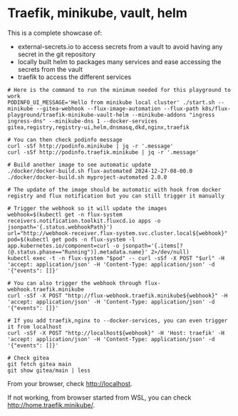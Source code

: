 # Traefik, minikube, vault, helm

This is a complete showcase of:

- external-secrets.io to access secrets from a vault to avoid having any secret in the git repository
- locally built helm to packages many services and ease accessing the secrets from the vault
- traefik to access the different services

```shell
# Here is the command to run the minimum needed for this playground to work
PODINFO_UI_MESSAGE='Hello from minikube local cluster' ./start.sh --minikube --gitea-webhook --flux-image-automation --flux-path k8s/flux-playground/traefik-minikube-vault-helm --minikube-addons "ingress ingress-dns" --minikube-dns 1 --docker-services gitea,registry,registry-ui,helm,dnsmasq,dkd,nginx,traefik

# You can then check podinfo message
curl -sSf http://podinfo.minikube | jq -r '.message'
curl -sSf http://podinfo.traefik.minikube | jq -r '.message'

# Build another image to see automatic update
./docker/docker-build.sh flux-automated 2024-12-27-08-00.0
./docker/docker-build.sh myproject-automated 2.0.0

# The update of the image should be automatic with hook from docker registry and flux notification but you can still trigger it manually

# Trigger the webhook so it will update the images
webhook=$(kubectl get -n flux-system receivers.notification.toolkit.fluxcd.io apps -o jsonpath='{.status.webhookPath}')
url="http://webhook-receiver.flux-system.svc.cluster.local${webhook}"
pod=$(kubectl get pods -n flux-system -l app.kubernetes.io/component=curl -o jsonpath='{.items[?(@.status.phase=="Running")].metadata.name}' 2>/dev/null)
kubectl exec -t -n flux-system "$pod" -- curl -sSf -X POST "$url" -H 'accept: application/json' -H 'Content-Type: application/json' -d '{"events": []}'

# You can also trigger the webhook through flux-webhook.traefik.minikube
curl -sSf -X POST "http://flux-webhook.traefik.minikube${webhook}" -H 'accept: application/json' -H 'Content-Type: application/json' -d '{"events": []}'

# If you add traefik,nginx to --docker-services, you can even trigger it from localhost
curl -sSf -X POST "http://localhost${webhook}" -H 'Host: traefik' -H 'accept: application/json' -H 'Content-Type: application/json' -d '{"events": []}'

# Check gitea
git fetch gitea main
git show gitea/main | less
```

From your browser, check <http://localhost>.

If not working, from browser started from WSL, you can check <http://home.traefik.minikube/>.
